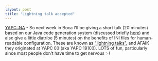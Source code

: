 ```yaml
---
layout: post
title: "Lightning talk accepted"
---
```




<a href="http://www.yapc.org/America/">YAPC::NA</a> - So next week in Boca I'll be giving a short talk (20 minutes) based on our Java code generation system (discussed briefly <a href="http://www.cwinters.com/programming/code_generation_fun.html">here</a>) and also give a little diatribe (5 minutes) on the benefits of INI files for human-readable configuration. These are known as <a href="http://perl.plover.com/lt/">"lightning talks"</a>, and AFAIK they originated at YAPC 00 (aka YAPC 19100). LOTS of fun, particularly since most people don't have time to get nervous :-)


